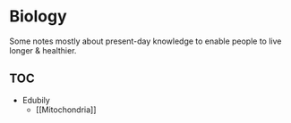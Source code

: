 # Biology

Some notes mostly about present-day knowledge to enable people to live longer & healthier.

## TOC

- Edubily
	- [[Mitochondria]]